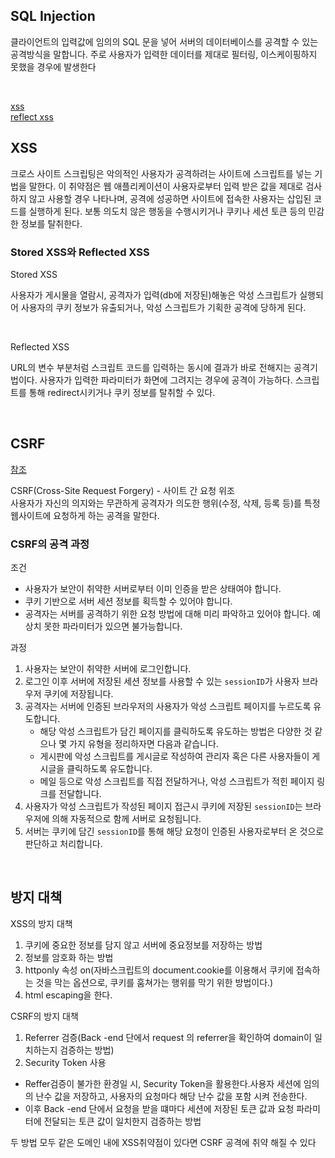 ## SQL Injection
클라이언트의 입력값에 임의의 SQL 문을 넣어 서버의 데이터베이스를 공격할 수 있는 공격방식을 말합니다. 주로 사용자가 입력한 데이터를 제대로 필터링, 이스케이핑하지 못했을 경우에 발생한다

<br>

[xss](https://lucete1230-cyberpolice.tistory.com/23)  
[reflect xss](https://m.blog.naver.com/PostView.naver?isHttpsRedirect=true&blogId=dmbs335&logNo=10173704381)

## XSS
크로스 사이트 스크립팅은 악의적인 사용자가 공격하려는 사이트에 스크립트를 넣는 기법을 말한다. 이 취약점은 웹 애플리케이션이 사용자로부터 입력 받은 값을 제대로 검사하지 않고 사용할 경우 나타나며, 공격에 성공하면 사이트에 접속한 사용자는 삽입된 코드를 실행하게 된다. 보통 의도치 않은 행동을 수행시키거나 쿠키나 세션 토큰 등의 민감한 정보를 탈취한다.

### Stored XSS와 Reflected XSS
Stored XSS

사용자가 게시물을 열람시, 공격자가 입력(db에 저장된)해놓은 악성 스크립트가 실행되어 사용자의 쿠키 정보가 유출되거나, 악성 스크립트가 기획한 공격에 당하게 된다.

<br>

Reflected XSS

URL의 변수 부분처럼 스크립트 코드를 입력하는 동시에 결과가 바로 전해지는 공격기법이다.
사용자가 입력한 파라미터가 화면에 그려지는 경우에 공격이 가능하다.
스크립트를 통해 redirect시키거나 쿠키 정보를 탈취할 수 있다.

<br>

## CSRF
[참조](https://junhyunny.github.io/information/security/spring-boot/spring-security/cross-site-reqeust-forgery/)

CSRF(Cross-Site Request Forgery) - 사이트 간 요청 위조  
사용자가 자신의 의지와는 무관하게 공격자가 의도한 행위(수정, 삭제, 등록 등)를 특정 웹사이트에 요청하게 하는 공격을 말한다.

### CSRF의 공격 과정
조건
- 사용자가 보안이 취약한 서버로부터 이미 인증을 받은 상태여야 합니다.
- 쿠키 기반으로 서버 세션 정보를 획득할 수 있어야 합니다.
- 공격자는 서버를 공격하기 위한 요청 방법에 대해 미리 파악하고 있어야 합니다. 예상치 못한 파라미터가 있으면 불가능합니다.

과정
1. 사용자는 보안이 취약한 서버에 로그인합니다.
2. 로그인 이후 서버에 저장된 세션 정보를 사용할 수 있는 `sessionID`가 사용자 브라우저 쿠키에 저장됩니다.
3. 공격자는 서버에 인증된 브라우저의 사용자가 악성 스크립트 페이지를 누르도록 유도합니다.
    - 해당 악성 스크립트가 담긴 페이지를 클릭하도록 유도하는 방법은 다양한 것 같으나 몇 가지 유형을 정리하자면 다음과 같습니다.
    - 게시판에 악성 스크립트를 게시글로 작성하여 관리자 혹은 다른 사용자들이 게시글을 클릭하도록 유도합니다.
    - 메일 등으로 악성 스크립트를 직접 전달하거나, 악성 스크립트가 적힌 페이지 링크를 전달합니다.
4. 사용자가 악성 스크립트가 작성된 페이지 접근시 쿠키에 저장된 `sessionID`는 브라우저에 의해 자동적으로 함께 서버로 요청됩니다.
5. 서버는 쿠키에 담긴 `sessionID`를 통해 해당 요청이 인증된 사용자로부터 온 것으로 판단하고 처리합니다.

<br>


## 방지 대책
XSS의 방지 대책
1. 쿠키에 중요한 정보를 담지 않고 서버에 중요정보를 저장하는 방법
2. 정보를 암호화 하는 방법
3. httponly 속성 on(자바스크립트의 document.cookie를 이용해서 쿠키에 접속하는 것을 막는 옵션으로, 쿠키를 훔쳐가는 행위를 막기 위한 방법이다.)
4. html escaping을 한다.


CSRF의 방지 대책
1. Referrer 검증(Back -end 단에서 request 의 referrer을 확인하여 domain이 일치하는지 검증하는 방법)
2. Security Token 사용
  - Reffer검증이 불가한 환경일 시, Security Token을 활용한다.사용자 세션에 임의의 난수 값을 저장하고, 사용자의 요청마다 해당 난수 값을 포함 시켜 전송한다.
  - 이후 Back -end 단에서 요청을 받을 떄마다 세션에 저장된 토큰 값과 요청 파라미터에 전달되는 토큰 값이 일치한지 검증하는 방법
  
두 방법 모두 같은 도메인 내에 XSS취약점이 있다면 CSRF 공격에 취약 해질 수 있다

